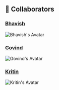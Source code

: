 ## 👥 Collaborators

### [Bhavish](https://github.com/Bhavish1517)
![Bhavish's Avatar](https://avatars.githubusercontent.com/u/134196391?v=4)

### [Govind](https://github.com/Govindarajannn1)
![Govind's Avatar](https://avatars.githubusercontent.com/u/157391064?v=4)

### [Kritin](https://github.com/Kritin-Thakur)
![Kritin's Avatar](https://avatars.githubusercontent.com/u/119746827?v=4)
